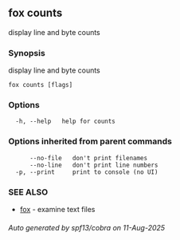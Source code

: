 ## fox counts

display line and byte counts

### Synopsis

display line and byte counts

```
fox counts [flags]
```

### Options

```
  -h, --help   help for counts
```

### Options inherited from parent commands

```
      --no-file   don't print filenames
      --no-line   don't print line numbers
  -p, --print     print to console (no UI)
```

### SEE ALSO

* [fox](fox.md)	 - examine text files

###### Auto generated by spf13/cobra on 11-Aug-2025
